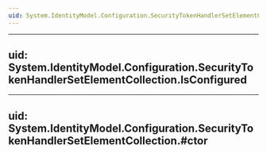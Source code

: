 ```yaml
---
uid: System.IdentityModel.Configuration.SecurityTokenHandlerSetElementCollection
---
```


---
uid: System.IdentityModel.Configuration.SecurityTokenHandlerSetElementCollection.IsConfigured
---

---
uid: System.IdentityModel.Configuration.SecurityTokenHandlerSetElementCollection.#ctor
---
